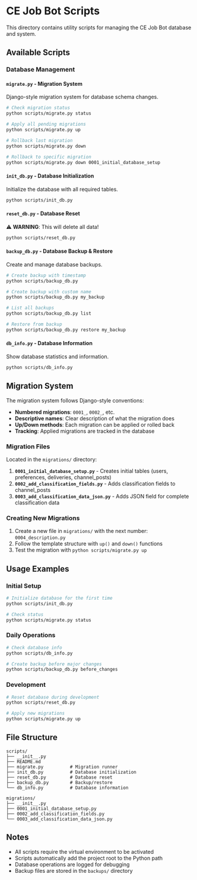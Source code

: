 # CE Job Bot Scripts

This directory contains utility scripts for managing the CE Job Bot database and system.

## Available Scripts

### Database Management

#### `migrate.py` - Migration System
Django-style migration system for database schema changes.

```bash
# Check migration status
python scripts/migrate.py status

# Apply all pending migrations
python scripts/migrate.py up

# Rollback last migration
python scripts/migrate.py down

# Rollback to specific migration
python scripts/migrate.py down 0001_initial_database_setup
```

#### `init_db.py` - Database Initialization
Initialize the database with all required tables.

```bash
python scripts/init_db.py
```

#### `reset_db.py` - Database Reset
⚠️ **WARNING**: This will delete all data!

```bash
python scripts/reset_db.py
```

#### `backup_db.py` - Database Backup & Restore
Create and manage database backups.

```bash
# Create backup with timestamp
python scripts/backup_db.py

# Create backup with custom name
python scripts/backup_db.py my_backup

# List all backups
python scripts/backup_db.py list

# Restore from backup
python scripts/backup_db.py restore my_backup
```

#### `db_info.py` - Database Information
Show database statistics and information.

```bash
python scripts/db_info.py
```

## Migration System

The migration system follows Django-style conventions:

- **Numbered migrations**: `0001_`, `0002_`, etc.
- **Descriptive names**: Clear description of what the migration does
- **Up/Down methods**: Each migration can be applied or rolled back
- **Tracking**: Applied migrations are tracked in the database

### Migration Files

Located in the `migrations/` directory:

1. **`0001_initial_database_setup.py`** - Creates initial tables (users, preferences, deliveries, channel_posts)
2. **`0002_add_classification_fields.py`** - Adds classification fields to channel_posts
3. **`0003_add_classification_data_json.py`** - Adds JSON field for complete classification data

### Creating New Migrations

1. Create a new file in `migrations/` with the next number: `0004_description.py`
2. Follow the template structure with `up()` and `down()` functions
3. Test the migration with `python scripts/migrate.py up`

## Usage Examples

### Initial Setup
```bash
# Initialize database for the first time
python scripts/init_db.py

# Check status
python scripts/migrate.py status
```

### Daily Operations
```bash
# Check database info
python scripts/db_info.py

# Create backup before major changes
python scripts/backup_db.py before_changes
```

### Development
```bash
# Reset database during development
python scripts/reset_db.py

# Apply new migrations
python scripts/migrate.py up
```

## File Structure

```
scripts/
├── __init__.py
├── README.md
├── migrate.py          # Migration runner
├── init_db.py          # Database initialization
├── reset_db.py         # Database reset
├── backup_db.py        # Backup/restore
└── db_info.py          # Database information

migrations/
├── __init__.py
├── 0001_initial_database_setup.py
├── 0002_add_classification_fields.py
└── 0003_add_classification_data_json.py
```

## Notes

- All scripts require the virtual environment to be activated
- Scripts automatically add the project root to the Python path
- Database operations are logged for debugging
- Backup files are stored in the `backups/` directory



